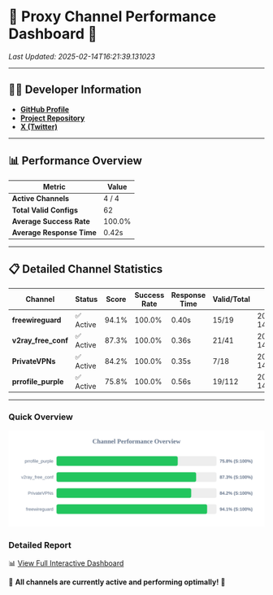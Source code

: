 # 🌟 Proxy Channel Performance Dashboard 🌟

_Last Updated: 2025-02-14T16:21:39.131023_

---

## 👩‍💻 Developer Information

- **[GitHub Profile](https://github.com/4n0nymou3)**  
- **[Project Repository](https://github.com/4n0nymou3/multi-proxy-config-fetcher)**  
- **[X (Twitter)](https://x.com/4n0nymou3)**  

---

## 📊 Performance Overview

| Metric                | Value       |
|-----------------------|-------------|
| **Active Channels**   | 4 / 4       |
| **Total Valid Configs** | 62          |
| **Average Success Rate** | 100.0%      |
| **Average Response Time** | 0.42s       |

---

## 📋 Detailed Channel Statistics

| Channel          | Status     | Score  | Success Rate | Response Time | Valid/Total | Last Success               |
|------------------|------------|--------|--------------|---------------|-------------|----------------------------|
| **freewireguard**  | ✅ Active  | 94.1%  | 100.0% | 0.40s         | 15/19       | 2025-02-14T16:21:39.129238 |
| **v2ray_free_conf**  | ✅ Active  | 87.3%  | 100.0% | 0.36s         | 21/41       | 2025-02-14T16:21:38.315000 |
| **PrivateVPNs**  | ✅ Active  | 84.2%  | 100.0% | 0.35s         | 7/18       | 2025-02-14T16:21:38.703375 |
| **prrofile_purple**  | ✅ Active  | 75.8%  | 100.0% | 0.56s         | 19/112       | 2025-02-14T16:21:37.909896 |

---

### Quick Overview
<div align="center">
  <a href="https://raw.githubusercontent.com/nullluser/NullRepo/refs/heads/main/assets/channel_stats_chart.svg">
    <img src="https://raw.githubusercontent.com/nullluser/NullRepo/refs/heads/main/assets/channel_stats_chart.svg" alt="Source Performance Statistics" width="800">
  </a>
</div>

### Detailed Report
📊 [View Full Interactive Dashboard](https://htmlpreview.github.io/?https://github.com/nullluser/NullRepo/blob/main/assets/performance_report.html)

🎉 **All channels are currently active and performing optimally!** 🎉

